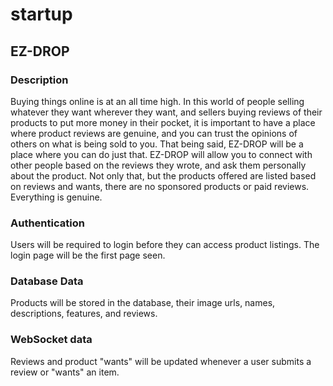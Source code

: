 # startup

## EZ-DROP
### Description
Buying things online is at an all time high. In this world of people selling whatever they want wherever they 
want, and sellers buying reviews of their products to put more money in their pocket,
it is important to have a place where product reviews are genuine, and you can trust the opinions of others 
on what is being sold to you. That being said, EZ-DROP will be a place where you can do just that. 
EZ-DROP will allow you to connect with other people based on the reviews they wrote, and ask them
personally about the product. Not only that, but the products offered are listed based on reviews and 
wants, there are no sponsored products or paid reviews. Everything is genuine.

### Authentication
Users will be required to login before they can access product listings. The login page will be the first page
seen.

### Database Data
Products will be stored in the database, their image urls, names, descriptions, features, and reviews.

### WebSocket data
Reviews and product "wants" will be updated whenever a user submits a review or "wants" an item.
